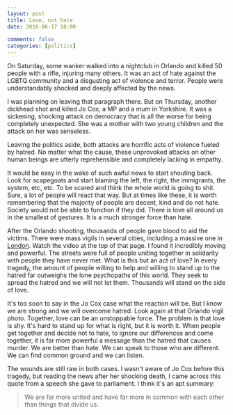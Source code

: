 ```yaml
---  
layout: post  
title: Love, not hate  
date: 2016-06-17 18:00  
  
comments: false
categories: [politics]  
---  
```

On Saturday, some wanker walked into a nightclub in Orlando and killed 50 people with a rifle, injuring many others. It was an act of hate against the LGBTQ community and a disgusting act of violence and terror. People were understandably shocked and deeply affected by the news.  

I was planning on leaving that paragraph there. But on Thursday, another dickhead shot and killed Jo Cox, a MP and a mum in Yorkshire. It was a sickening, shocking attack on democracy that is all the worse for being completely unexpected. She was a mother with two young children and the attack on her was senseless.  

<!--more-->  

Leaving the politics aside, both attacks are horrific acts of violence fueled by hatred. No matter what the cause, these unprovoked attacks on other human beings are utterly reprehensible and completely lacking in empathy.  

It would be easy in the wake of such awful news to start shouting back. Look for scapegoats and start blaming the left, the right, the immigrants, the system, etc, etc. To be scared and think the whole world is going to shit. Sure, a lot of people will react that way. But at times like these, it is worth remembering that the majority of people are decent, kind and do not hate. Society would not be able to function if they did. There is love all around us in the smallest of gestures. It is a much stronger force than hate.  

After the Orlando shooting, thousands of people gave blood to aid the victims. There were mass vigils in several cities, including a massive one in <a href="https://www.theguardian.com/us-news/2016/jun/13/orlando-nightclub-shooting-world-in-mourning-for-victims">London</a>. Watch the video at the top of that page. I found it incredibly moving and powerful. The streets were full of people uniting together in solidarity with people they have never met. What is this but an act of love? In every tragedy, the amount of people willing to help and willing to stand up to the hatred far outweighs the lone psychopaths of this world. They seek to spread the hatred and we will not let them. Thousands will stand on the side of love.  

It's too soon to say in the Jo Cox case what the reaction will be. But I know we are strong and we will overcome hatred. Look again at that Orlando vigil photo. Together, love can be an unstoppable force. The problem is that love is shy. It's hard to stand up for what is right, but it is worth it. When people get together and decide not to hate, to ignore our differences and come together, it is far more powerful a message than the hatred that causes murder. We are better than hate. We can speak to those who are different. We can find common ground and we can listen.  

The wounds are still raw in both cases. I wasn't aware of Jo Cox before this tragedy, but reading the news after her shocking death, I came across this quote from a speech she gave to parliament. I think it's an apt summary:  

<blockquote>   
  We are far more united and have far more in common with each other than things that divide us.  
</blockquote>  
